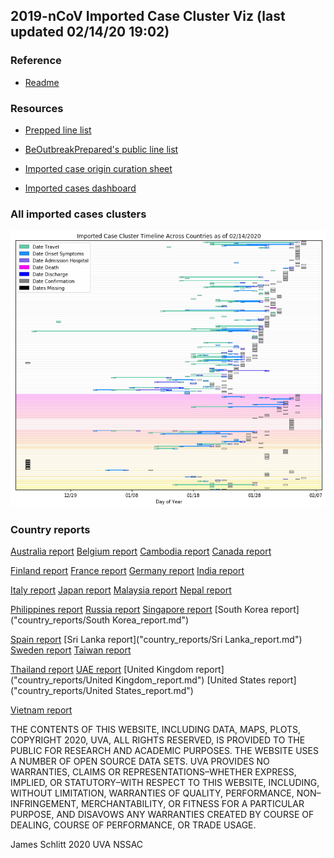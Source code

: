 ## 2019-nCoV Imported Case Cluster Viz (last updated 02/14/20 19:02)


### Reference

* [Readme](https://github.com/SchlittDataSci/SchlittDataSci.github.io/blob/master/README.md)


### Resources

* [Prepped line list](cleaned_line_list.csv)

* [BeOutbreakPrepared's public line list](https://github.com/beoutbreakprepared/nCoV2019)

* [Imported case origin curation sheet](https://docs.google.com/spreadsheets/d/1s2j-RmkO8C69HtrELpNMipkG5ftPJqCPEzGRAxIukFY/edit#gid=0)

* [Imported cases dashboard](https://datastudio.google.com/reporting/f6ad0988-f203-45f8-8d18-5d726c1d2d8b)


### All imported cases clusters

![All cases](cluster_analysis/All_imported_cases.png)

### Country reports
[Australia report]("country_reports/Australia_report.md")		[Belgium report]("country_reports/Belgium_report.md")		[Cambodia report]("country_reports/Cambodia_report.md")		[Canada report]("country_reports/Canada_report.md")

[Finland report]("country_reports/Finland_report.md")		[France report]("country_reports/France_report.md")		[Germany report]("country_reports/Germany_report.md")		[India report]("country_reports/India_report.md")

[Italy report]("country_reports/Italy_report.md")		[Japan report]("country_reports/Japan_report.md")		[Malaysia report]("country_reports/Malaysia_report.md")		[Nepal report]("country_reports/Nepal_report.md")

[Philippines report]("country_reports/Philippines_report.md")		[Russia report]("country_reports/Russia_report.md")		[Singapore report]("country_reports/Singapore_report.md")		[South Korea report]("country_reports/South Korea_report.md")

[Spain report]("country_reports/Spain_report.md")		[Sri Lanka report]("country_reports/Sri Lanka_report.md")		[Sweden report]("country_reports/Sweden_report.md")		[Taiwan report]("country_reports/Taiwan_report.md")

[Thailand report]("country_reports/Thailand_report.md")		[UAE report]("country_reports/UAE_report.md")		[United Kingdom report]("country_reports/United Kingdom_report.md")		[United States report]("country_reports/United States_report.md")

[Vietnam report]("country_reports/Vietnam_report.md")		

THE CONTENTS OF THIS WEBSITE, INCLUDING DATA, MAPS, PLOTS, COPYRIGHT 2020, UVA, ALL RIGHTS RESERVED, IS PROVIDED TO THE PUBLIC FOR RESEARCH AND ACADEMIC PURPOSES. THE WEBSITE USES A NUMBER OF OPEN SOURCE DATA SETS. UVA PROVIDES NO WARRANTIES, CLAIMS OR REPRESENTATIONS–WHETHER EXPRESS, IMPLIED, OR STATUTORY–WITH RESPECT TO THIS WEBSITE, INCLUDING, WITHOUT LIMITATION, WARRANTIES OF QUALITY, PERFORMANCE, NON–INFRINGEMENT, MERCHANTABILITY, OR FITNESS FOR A PARTICULAR PURPOSE, AND DISAVOWS ANY WARRANTIES CREATED BY COURSE OF DEALING, COURSE OF PERFORMANCE, OR TRADE USAGE.




James Schlitt 2020 UVA NSSAC